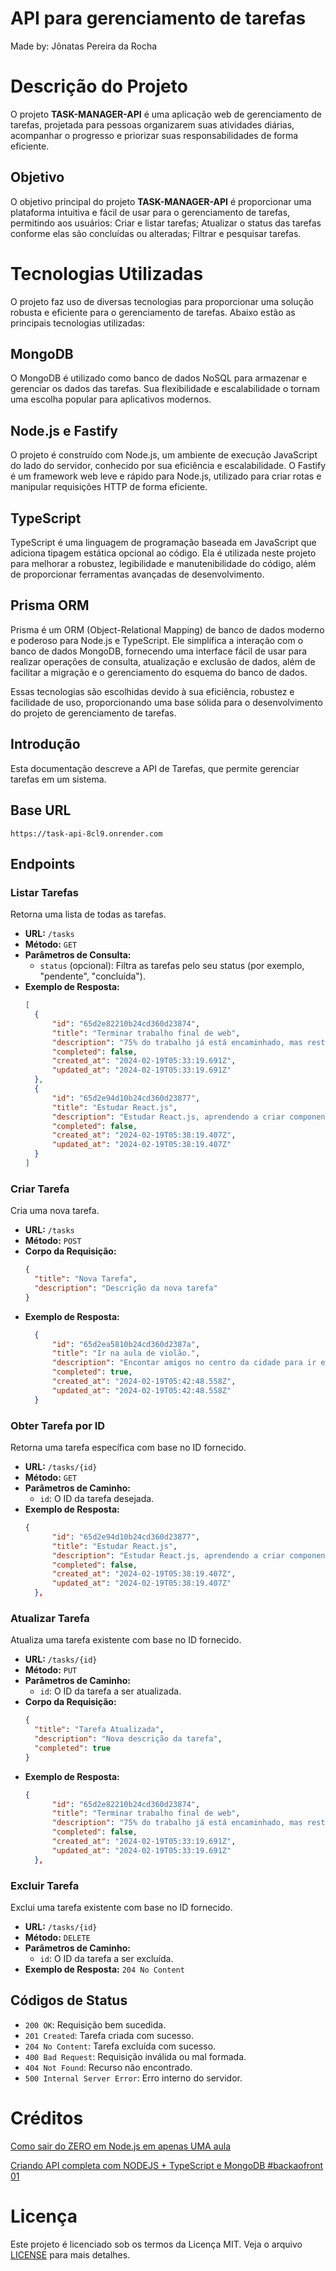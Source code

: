 # API para gerenciamento de tarefas

Made by: Jônatas Pereira da Rocha 

# Descrição do Projeto

O projeto **TASK-MANAGER-API** é uma aplicação web de gerenciamento de tarefas, projetada para pessoas organizarem suas atividades diárias, acompanhar o progresso e priorizar suas responsabilidades de forma eficiente.

## Objetivo

O objetivo principal do projeto **TASK-MANAGER-API** é proporcionar uma plataforma intuitiva e fácil de usar para o gerenciamento de tarefas, permitindo aos usuários:  Criar e listar tarefas; Atualizar o status das tarefas conforme elas são concluídas ou alteradas; Filtrar e pesquisar tarefas. 

# Tecnologias Utilizadas

O projeto faz uso de diversas tecnologias para proporcionar uma solução robusta e eficiente para o gerenciamento de tarefas. Abaixo estão as principais tecnologias utilizadas:

## MongoDB

O MongoDB é utilizado como banco de dados NoSQL para armazenar e gerenciar os dados das tarefas. Sua flexibilidade e escalabilidade o tornam uma escolha popular para aplicativos modernos.

## Node.js e Fastify

O projeto é construído com Node.js, um ambiente de execução JavaScript do lado do servidor, conhecido por sua eficiência e escalabilidade. O Fastify é um framework web leve e rápido para Node.js, utilizado para criar rotas e manipular requisições HTTP de forma eficiente.

## TypeScript

TypeScript é uma linguagem de programação baseada em JavaScript que adiciona tipagem estática opcional ao código. Ela é utilizada neste projeto para melhorar a robustez, legibilidade e manutenibilidade do código, além de proporcionar ferramentas avançadas de desenvolvimento.

## Prisma ORM

Prisma é um ORM (Object-Relational Mapping) de banco de dados moderno e poderoso para Node.js e TypeScript. Ele simplifica a interação com o banco de dados MongoDB, fornecendo uma interface fácil de usar para realizar operações de consulta, atualização e exclusão de dados, além de facilitar a migração e o gerenciamento do esquema do banco de dados.

Essas tecnologias são escolhidas devido à sua eficiência, robustez e facilidade de uso, proporcionando uma base sólida para o desenvolvimento do projeto de gerenciamento de tarefas.


## Introdução

Esta documentação descreve a API de Tarefas, que permite gerenciar tarefas em um sistema.

## Base URL

```
https://task-api-8cl9.onrender.com
```

## Endpoints

### Listar Tarefas

Retorna uma lista de todas as tarefas.

- **URL:** `/tasks`
- **Método:** `GET`
- **Parâmetros de Consulta:**
  - `status` (opcional): Filtra as tarefas pelo seu status (por exemplo, "pendente", "concluída").
- **Exemplo de Resposta:**
  ```json
  [
	{
		"id": "65d2e82210b24cd360d23874",
		"title": "Terminar trabalho final de web",
		"description": "75% do trabalho já está encaminhado, mas restam muito pela frente.",
		"completed": false,
		"created_at": "2024-02-19T05:33:19.691Z",
		"updated_at": "2024-02-19T05:33:19.691Z"
	},
	{
		"id": "65d2e94d10b24cd360d23877",
		"title": "Estudar React.js",
		"description": "Estudar React.js, aprendendo a criar componentes reutilizáveis e gerenciar o estado da aplicação.",
		"completed": false,
		"created_at": "2024-02-19T05:38:19.407Z",
		"updated_at": "2024-02-19T05:38:19.407Z"
	}
  ]
  ```

### Criar Tarefa

Cria uma nova tarefa.

- **URL:** `/tasks`
- **Método:** `POST`
- **Corpo da Requisição:**
  ```json
  {
    "title": "Nova Tarefa",
    "description": "Descrição da nova tarefa"
  }
  ```
- **Exemplo de Resposta:**
  ```json
  	{
		"id": "65d2ea5810b24cd360d2387a",
		"title": "Ir na aula de violão.",
		"description": "Encontar amigos no centro da cidade para ir em um lugar reservado para treinar habilidades.",
		"completed": true,
		"created_at": "2024-02-19T05:42:48.558Z",
		"updated_at": "2024-02-19T05:42:48.558Z"
	}
  ```

### Obter Tarefa por ID

Retorna uma tarefa específica com base no ID fornecido.

- **URL:** `/tasks/{id}`
- **Método:** `GET`
- **Parâmetros de Caminho:**
  - `id`: O ID da tarefa desejada.
- **Exemplo de Resposta:**
  ```json
  {
		"id": "65d2e94d10b24cd360d23877",
		"title": "Estudar React.js",
		"description": "Estudar React.js, aprendendo a criar componentes reutilizáveis e gerenciar o estado da aplicação.",
		"completed": false,
		"created_at": "2024-02-19T05:38:19.407Z",
		"updated_at": "2024-02-19T05:38:19.407Z"
	},
  ```

### Atualizar Tarefa

Atualiza uma tarefa existente com base no ID fornecido.

- **URL:** `/tasks/{id}`
- **Método:** `PUT`
- **Parâmetros de Caminho:**
  - `id`: O ID da tarefa a ser atualizada.
- **Corpo da Requisição:**
  ```json
  {
    "title": "Tarefa Atualizada",
    "description": "Nova descrição da tarefa",
    "completed": true
  }
  ```
- **Exemplo de Resposta:**
  ```json
  {
		"id": "65d2e82210b24cd360d23874",
		"title": "Terminar trabalho final de web",
		"description": "75% do trabalho já está encaminhado, mas restam muito pela frente.",
		"completed": false,
		"created_at": "2024-02-19T05:33:19.691Z",
		"updated_at": "2024-02-19T05:33:19.691Z"
	},
  ```

### Excluir Tarefa

Exclui uma tarefa existente com base no ID fornecido.

- **URL:** `/tasks/{id}`
- **Método:** `DELETE`
- **Parâmetros de Caminho:**
  - `id`: O ID da tarefa a ser excluída.
- **Exemplo de Resposta:** `204 No Content`

## Códigos de Status

- `200 OK`: Requisição bem sucedida.
- `201 Created`: Tarefa criada com sucesso.
- `204 No Content`: Tarefa excluída com sucesso.
- `400 Bad Request`: Requisição inválida ou mal formada.
- `404 Not Found`: Recurso não encontrado.
- `500 Internal Server Error`: Erro interno do servidor.

# Créditos
 [Como sair do ZERO em Node.js em apenas UMA aula](https://www.youtube.com/watch?v=hHM-hr9q4mo&t=4302s&ab_channel=Rocketseat)

 [Criando API completa com NODEJS + TypeScript e MongoDB #backaofront 01](https://www.youtube.com/watch?v=XuTfN_84rcU&t=2231s&ab_channel=Sujeitoprogramador)

 # Licença

Este projeto é licenciado sob os termos da Licença MIT. Veja o arquivo [LICENSE](LICENSE) para mais detalhes.

